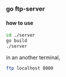 ### go ftp-server
#### how to use
```sh
cd ./server
go build
./server
```

in an another terminal,
```sh
ftp localhost 8000
```
